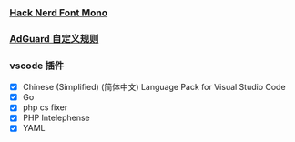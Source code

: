 ### [Hack Nerd Font Mono](https://github.com/ryanoasis/nerd-fonts)

### [AdGuard 自定义规则](./blocksite.txt)

### vscode 插件

- [x] Chinese (Simplified) (简体中文) Language Pack for Visual Studio Code
- [x] Go
- [x] php cs fixer
- [x] PHP Intelephense
- [x] YAML

